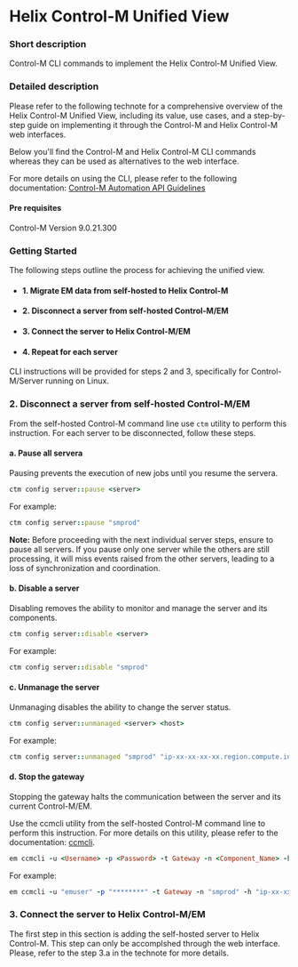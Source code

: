 # Helix Control-M Unified View

### Short description
Control-M CLI commands to implement the Helix Control-M Unified View.
 
### Detailed description

Please refer to the following technote for a comprehensive overview of the Helix Control-M Unified View, 
including its value, use cases, and a step-by-step guide on implementing it through the Control-M and Helix Control-M web interfaces.

Below you'll find the Control-M and Helix Control-M CLI commands whereas they can be used as alternatives to the web interface. 

For more details on using the CLI, please refer to the following documentation: [Control-M Automation API Guidelines](https://documents.bmc.com/supportu/API/Monthly/en-US/Documentation/Automation_API_Guidelines.htm?)

#### Pre requisites

Control-M Version 9.0.21.300

### Getting Started

The following steps outline the process for achieving the unified view. 

* #### 1. Migrate EM data from self-hosted to Helix Control-M
* #### 2. Disconnect a server from self-hosted Control-M/EM
* #### 3. Connect the server to Helix Control-M/EM
* #### 4. Repeat for each server

CLI instructions will be provided for steps 2 and 3, specifically for Control-M/Server running on Linux. 

### 2. Disconnect a server from self-hosted Control-M/EM

From the self-hosted Control-M command line use `ctm` utility to perform this instruction. 
For each server to be disconnected, follow these steps.

#### a. Pause all servera
Pausing prevents the execution of new jobs until you resume the servera.

```ruby 
ctm config server::pause <server>
```

For example:

```ruby 
ctm config server::pause "smprod"
```
**Note:** Before proceeding with the next individual server steps, ensure to pause all servers. If you pause only one server while the others are still processing, it will miss events raised from the other servers, leading to a loss of synchronization and coordination.

#### b. Disable a server
Disabling removes the ability to monitor and manage the server and its components.

```ruby 
ctm config server::disable <server>
```

For example:

```ruby 
ctm config server::disable "smprod"
```

#### c. Unmanage the server
Unmanaging disables the ability to change the server status.

```ruby 
ctm config server::unmanaged <server> <host>
```

For example:

```ruby 
ctm config server::unmanaged "smprod" "ip-xx-xx-xx-xx.region.compute.internal"
```

#### d. Stop the gateway
Stopping the gateway halts the communication between the server and its current Control-M/EM.

Use the ccmcli utility from the self-hosted Control-M command line to perform this instruction. 
For more details on this utility, please refer to the documentation: [ccmcli](https://documents.bmc.com/supportu/9.0.21.300/en-US/Documentation/Utilities/ccmcli.htm?).

```ruby 
em ccmcli -u <Username> -p <Password> -t Gateway -n <Component_Name> -h <Component_Host> -cmd stop
```

For example:

```ruby
em ccmcli -u "emuser" -p "********" -t Gateway -n "smprod" -h "ip-xx-xx-xx-xx.region.compute.internal" -cmd stop
```

### 3. Connect the server to Helix Control-M/EM

The first step in this section is adding the self-hosted server to Helix Control-M.
This step can only be accomplshed through the web interface. Please, refer to the step 3.a in the technote for more details.


